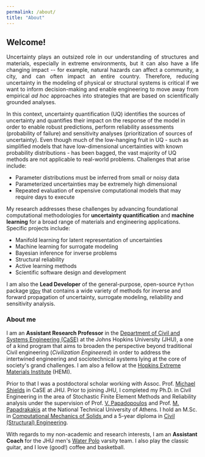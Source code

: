 ```yaml
---
permalink: /about/
title: "About"
---
```


## Welcome!
<p align="justify">
Uncertainty plays an outsized role in our understanding of structures and materials, especially in extreme environments, but it can also have a life changing impact -- for example, natural hazards can affect a community, a city, and can often impact an entire country. Therefore, reducing uncertainty in the modeling of physical or structural systems is critical if we want to inform decision-making and enable engineering to move away from empirical <i>ad hoc</i> approaches into strategies that are based on scientifically grounded analyses.
</p>

In this context, uncertainty quantification (UQ) identifies the sources of uncertainty and quantifies their impact on the response of the model in order to enable robust predictions, perform reliability assessments (probability of failure) and sensitivity analyses (prioritization of sources of uncertainty). Even though much of the low-hanging fruit in UQ - such as simplified models that have low-dimensional uncertainties with known probability distributions - has been bagged, the vast majority of UQ methods are not applicable to real-world problems. Challenges that arise include:

* Parameter distributions must be inferred from small or noisy data
* Parameterized uncertainties may be extremely high dimensional
* Repeated evaluation of expensive computational models that may require days to execute

My research addresses these challenges by advancing foundational computational methodologies for <strong>uncertainty quantification</strong> and <strong>machine learning</strong> for a broad range of materials and engineering applications.  Specific projects include: 

* Manifold learning for latent representation of uncertainties
* Machine learning for surrogate modeling 
* Bayesian inference for inverse problems
* Structural reliability
* Active learning methods 
* Scientific software design and development

I am also the <strong>Lead Developer</strong> of the general-purpose, open-source <code>Python</code> package <a href='https://github.com/SURGroup/UQpy' target='_blank'><code>UQpy</code></a> that contains a wide variety of methods for inverse and forward propagation of uncertainty, surrogate modeling, reliability and sensitivity analysis. 


### About me 

I am an <strong>Assistant Research Professor</strong> in the <a href="https://engineering.jhu.edu/case/" target="_blank">Department of Civil and Systems Engineering (CaSE)</a> at the Johns Hopkins University (JHU), a one of a kind program that aims to broaden the perspective beyond traditional Civil engineering (<i>Civilization Engineered</i>) in order to address the intertwined engineering and sociotechnical systems lying at the core of society's grand challenges. I am also a fellow at the <a href="https://www.google.com/search?client=safari&rls=en&q=hopkins+HEMI&ie=UTF-8&oe=UTF-8" target="_blank">Hopkins Extreme Materials Institute</a> (HEMI). 

Prior to that I was a postdoctoral scholar working with Assoc. Prof. <a href="https://engineering.jhu.edu/faculty/michael-shields/" target="_blank">Michael Shields</a>  in CaSE at JHU. Prior to joining JHU, I completed my Ph.D. in Civil Engineering in the area of Stochastic Finite Element Methods and Reliability analysis under the supervision of Prof. <a href="https://scholar.google.gr/citations?user=gNdMW-sAAAAJ&hl=el" target="_blank">V. Papadopoulos</a>  and Prof. <a href="https://scholar.google.com/citations?user=wwTD1HcAAAAJ&hl=en" target="_blank">M. Papadrakakis</a> at the National Technical University of Athens. I hold an M.Sc. in <a href="http://compmech.chemeng.ntua.gr/?&lang=en" target="_blank">Computational Mechanics of Solids </a> and a 5-year diploma in <a href="https://www.ntua.gr/en/schools/item/25-school-of-civil-engineering" target="_blank">Civil (Structural) Engineering</a>. 


With regards to my non-academic and research interests, I am an <strong>Assistant Coach</strong> for the JHU men's <a href="https://hopkinssports.com/sports/mens-water-polo" target="_blank">Water Polo</a> varsity team. I also play the classic guitar, and I love (good!) coffee and basketball.


